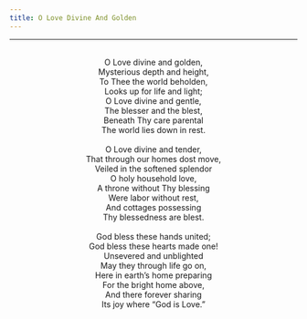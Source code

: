 ```yaml
---
title: O Love Divine And Golden
---
```


---
<center>
<br/>
O Love divine and golden,<br/>
Mysterious depth and height,<br/>
To Thee the world beholden,<br/>
Looks up for life and light;<br/>
O Love divine and gentle,<br/>
The blesser and the blest,<br/>
Beneath Thy care parental<br/>
The world lies down in rest.<br/>
<br/>
O Love divine and tender,<br/>
That through our homes dost move,<br/>
Veiled in the softened splendor<br/>
O holy household love,<br/>
A throne without Thy blessing<br/>
Were labor without rest,<br/>
And cottages possessing<br/>
Thy blessedness are blest.<br/>
<br/>
God bless these hands united;<br/>
God bless these hearts made one!<br/>
Unsevered and unblighted<br/>
May they through life go on,<br/>
Here in earth’s home preparing<br/>
For the bright home above,<br/>
And there forever sharing<br/>
Its joy where “God is Love.”<br/>

</center>